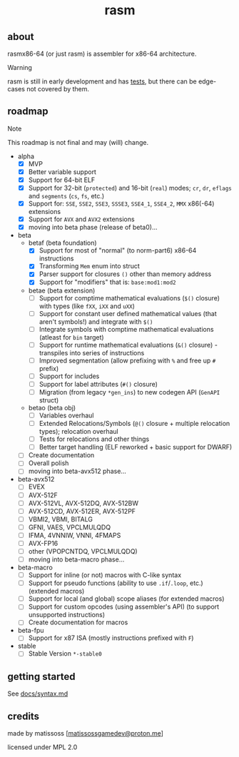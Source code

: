 <div align=center>
    <h1>rasm</h1>
</div>

## about

rasmx86-64 (or just rasm) is assembler for x86-64 architecture.

> [!WARNING]
> rasm is still in early development and has [tests](tests), but there can be edge-cases not covered by them.

## roadmap

> [!NOTE]
> This roadmap is not final and may (will) change.

- alpha
    - [x] MVP
    - [x] Better variable support
    - [x] Support for 64-bit ELF
    - [x] Support for 32-bit (`protected`) and 16-bit (`real`) modes; `cr`, `dr`, `eflags` and `segments` (`cs`, `fs`, etc.)
    - [x] Support for: `SSE`, `SSE2`, `SSE3`, `SSSE3`, `SSE4_1`, `SSE4_2`, `MMX` x86(-64) extensions
    - [x] Support for `AVX` and `AVX2` extensions
    - [x] moving into beta phase (release of beta0)...
- beta
    - betaf (beta foundation)
        - [x] Support for most of "normal" (to norm-part6) x86-64 instructions
        - [x] Transforming `Mem` enum into struct
        - [x] Parser support for closures `()` other than memory address
        - [x] Support for "modifiers" that is: `base:mod1:mod2`
    - betae (beta extension)
        - [ ] Support for comptime mathematical evaluations (`$()` closure) with types (like `fXX`, `iXX` and `uXX`)
        - [ ] Support for constant user defined mathematical values (that aren't symbols!) and integrate with `$()`
        - [ ] Integrate symbols with comptime mathematical evaluations (atleast for `bin` target)
        - [ ] Support for runtime mathematical evaluations (`&()` closure) - transpiles into series of instructions
        - [ ] Improved segmentation (allow prefixing with `%` and free up `#` prefix)
        - [ ] Support for includes 
        - [ ] Support for label attributes (`#()` closure)
        - [ ] Migration (from legacy `*gen_ins`) to new codegen API (`GenAPI` struct)
    - betao (beta obj)
        - [ ] Variables overhaul
        - [ ] Extended Relocations/Symbols (`@()` closure + multiple relocation types); relocation overhaul
        - [ ] Tests for relocations and other things
        - [ ] Better target handling (ELF reworked + basic support for DWARF)
    - [ ] Create documentation
    - [ ] Overall polish
    - [ ] moving into beta-avx512 phase...
- beta-avx512
    - [ ] EVEX
    - [ ] AVX-512F
    - [ ] AVX-512VL, AVX-512DQ, AVX-512BW
    - [ ] AVX-512CD, AVX-512ER, AVX-512PF
    - [ ] VBMI2, VBMI, BITALG
    - [ ] GFNI, VAES, VPCLMULQDQ
    - [ ] IFMA, 4VNNIW, VNNI, 4FMAPS
    - [ ] AVX-FP16
    - [ ] other (VPOPCNTDQ, VPCLMULQDQ)
    - [ ] moving into beta-macro phase...
- beta-macro
    - [ ] Support for inline (or not) macros with C-like syntax
    - [ ] Support for pseudo functions (ability to use `.if`/`.loop`, etc.) (extended macros)
    - [ ] Support for local (and global) scope aliases (for extended macros)
    - [ ] Support for custom opcodes (using assembler's API) (to support unsupported instructions)
    - [ ] Create documentation for macros
- beta-fpu
    - [ ] Support for x87 ISA (mostly instructions prefixed with `F`)
- stable
    - [ ] Stable Version `*-stable0`

## getting started

See [docs/syntax.md](docs/syntax.md)

## credits

made by matissoss [matissossgamedev@proton.me]

licensed under MPL 2.0

